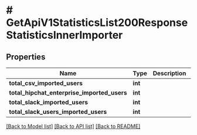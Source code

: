 # # GetApiV1StatisticsList200ResponseStatisticsInnerImporter

## Properties

Name | Type | Description | Notes
------------ | ------------- | ------------- | -------------
**total_csv_imported_users** | **int** |  | [optional]
**total_hipchat_enterprise_imported_users** | **int** |  | [optional]
**total_slack_imported_users** | **int** |  | [optional]
**total_slack_users_imported_users** | **int** |  | [optional]

[[Back to Model list]](../../README.md#models) [[Back to API list]](../../README.md#endpoints) [[Back to README]](../../README.md)
